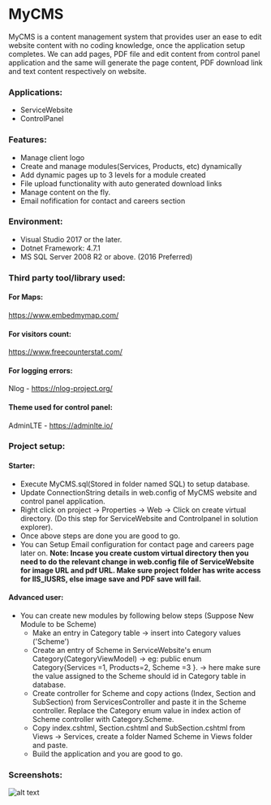# MyCMS
MyCMS is a content management system that provides user an ease to edit website content with no coding knowledge, once the application setup completes. We can add pages, PDF file and edit content from control panel application and the same will generate the page content, PDF download link and text content respectively on website. 

### Applications:
- ServiceWebsite
- ControlPanel


### Features:
- Manage client logo 
- Create and manage modules(Services, Products, etc) dynamically 
- Add dynamic pages up to 3 levels for a module created 
- File upload functionality with auto generated download links
- Manage content on the fly.
- Email nofification for contact and careers section


### Environment:
- Visual Studio 2017 or the later.
- Dotnet Framework:  4.7.1
- MS SQL Server 2008 R2 or above. (2016 Preferred)

### Third party tool/library used:
#### For Maps:
https://www.embedmymap.com/

#### For visitors count:
https://www.freecounterstat.com/

#### For logging errors:
Nlog - https://nlog-project.org/

#### Theme used for control panel:
AdminLTE - https://adminlte.io/


### Project setup:
#### Starter:
- Execute MyCMS.sql(Stored in folder named SQL) to setup database.
- Update ConnectionString details in web.config of MyCMS website and control panel application.
- Right click on project -> Properties -> Web -> Click on create virtual directory. (Do this step for ServiceWebsite and Controlpanel in solution explorer). 
- Once above steps are done you are good to go.
- You can Setup Email configuration for contact page and careers page later on.
**Note: Incase you create custom virtual directory then you need to do the relevant change in web.config file of ServiceWebsite for image URL and pdf URL.
Make sure project folder has write access for IIS_IUSRS, else image save and PDF save will fail.** 

#### Advanced user:
- You can create new modules by following below steps (Suppose New Module to be Scheme)
	- Make an entry in Category table -> insert into Category values ('Scheme')
	- Create an entry of Scheme in ServiceWebsite's enum Category(CategoryViewModel)  -> eg: public enum Category{Services =1, Products=2, Scheme =3 }.  -> here make sure the value assigned to the Scheme should id in Category table in database.
	- Create controller for Scheme and copy actions (Index, Section and SubSection) from ServicesController and paste it in the Scheme controller. Replace the Category enum value in index action of Scheme controller with Category.Scheme.
	- Copy index.cshtml, Section.cshtml and SubSection.cshtml from Views -> Services, create a folder Named Scheme  in Views folder and paste.
	- Build the application and you are good to go.
	
	
### Screenshots:
![alt text](https://github.com/bhimpratapsingh28/MyCMS/blob/main/CreateType.gif?raw=true)

